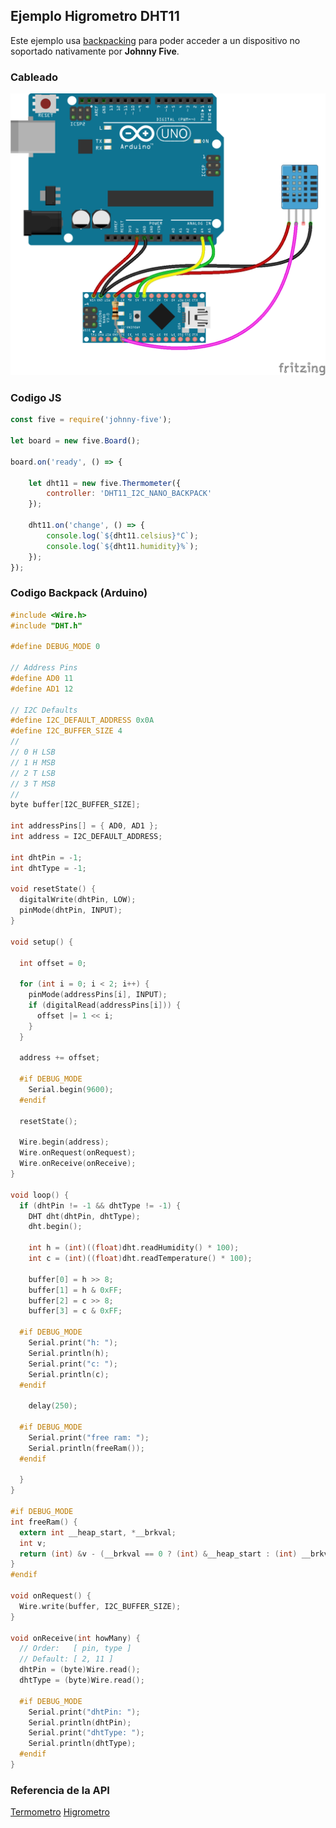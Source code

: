 ## Ejemplo Higrometro DHT11

Este ejemplo usa [backpacking](../i2c_backpack) para poder acceder a un dispositivo no soportado nativamente por **Johnny Five**. 

### Cableado
![cableado boton](../../assets/multi-DHT11_I2C_NANO_BACKPACK.png)

### Codigo JS
```javascript
const five = require('johnny-five');

let board = new five.Board();

board.on('ready', () => {

    let dht11 = new five.Thermometer({
        controller: 'DHT11_I2C_NANO_BACKPACK'
    });

    dht11.on('change', () => {
        console.log(`${dht11.celsius}°C`);
        console.log(`${dht11.humidity}%`);
    });
});
```

### Codigo Backpack (Arduino)
```C
#include <Wire.h>
#include "DHT.h"

#define DEBUG_MODE 0

// Address Pins
#define AD0 11
#define AD1 12

// I2C Defaults
#define I2C_DEFAULT_ADDRESS 0x0A
#define I2C_BUFFER_SIZE 4
//
// 0 H LSB
// 1 H MSB
// 2 T LSB
// 3 T MSB
//
byte buffer[I2C_BUFFER_SIZE];

int addressPins[] = { AD0, AD1 };
int address = I2C_DEFAULT_ADDRESS;

int dhtPin = -1;
int dhtType = -1;

void resetState() {
  digitalWrite(dhtPin, LOW);
  pinMode(dhtPin, INPUT);
}

void setup() {

  int offset = 0;

  for (int i = 0; i < 2; i++) {
    pinMode(addressPins[i], INPUT);
    if (digitalRead(addressPins[i])) {
      offset |= 1 << i;
    }
  }

  address += offset;

  #if DEBUG_MODE
    Serial.begin(9600);
  #endif

  resetState();

  Wire.begin(address);
  Wire.onRequest(onRequest);
  Wire.onReceive(onReceive);
}

void loop() {
  if (dhtPin != -1 && dhtType != -1) {
    DHT dht(dhtPin, dhtType);
    dht.begin();

    int h = (int)((float)dht.readHumidity() * 100);
    int c = (int)((float)dht.readTemperature() * 100);

    buffer[0] = h >> 8;
    buffer[1] = h & 0xFF;
    buffer[2] = c >> 8;
    buffer[3] = c & 0xFF;

  #if DEBUG_MODE
    Serial.print("h: ");
    Serial.println(h);
    Serial.print("c: ");
    Serial.println(c);
  #endif

    delay(250);

  #if DEBUG_MODE
    Serial.print("free ram: ");
    Serial.println(freeRam());
  #endif

  }
}

#if DEBUG_MODE
int freeRam() {
  extern int __heap_start, *__brkval;
  int v;
  return (int) &v - (__brkval == 0 ? (int) &__heap_start : (int) __brkval);
}
#endif

void onRequest() {
  Wire.write(buffer, I2C_BUFFER_SIZE);
}

void onReceive(int howMany) {
  // Order:   [ pin, type ]
  // Default: [ 2, 11 ]
  dhtPin = (byte)Wire.read();
  dhtType = (byte)Wire.read();

  #if DEBUG_MODE
    Serial.print("dhtPin: ");
    Serial.println(dhtPin);
    Serial.print("dhtType: ");
    Serial.println(dhtType);
  #endif
}
```

### Referencia de la API
[Termometro](http://johnny-five.io/api/thermometer)
[Higrometro](http://johnny-five.io/api/hygrometer)